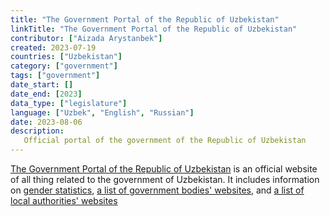 ```yaml
---
title: "The Government Portal of the Republic of Uzbekistan"
linkTitle: "The Government Portal of the Republic of Uzbekistan"
contributor: ["Aizada Arystanbek"]
created: 2023-07-19
countries: ["Uzbekistan"]
category: ["government"]
tags: ["government"]
date_start: []
date_end: [2023]
data_type: ["legislature"]
language: ["Uzbek", "English", "Russian"]
date: 2023-08-06
description:
   Official portal of the government of the Republic of Uzbekistan
---
```


[The Government Portal of the Republic of Uzbekistan](https://gov.uz/) is an official website of all thing related to the government of Uzbekistan. It includes information on [gender statistics](https://gender.stat.uz/ru/), [a list of government bodies' websites](https://gov.uz/en/pages/government_sites), and [a list of local authorities' websites](https://gov.uz/en/organizations/kind/local)

